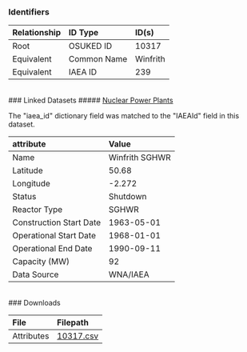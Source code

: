 ### Identifiers

| Relationship   | ID Type     | ID(s)    |
|:---------------|:------------|:---------|
| Root           | OSUKED ID   | 10317    |
| Equivalent     | Common Name | Winfrith |
| Equivalent     | IAEA ID     | 239      |

<br>
### Linked Datasets
##### <a href="https://osuked.github.io/Power-Station-Dictionary/datasets/nuclear-power-plants">Nuclear Power Plants</a>



The "iaea_id" dictionary field was matched to the "IAEAId" field in this dataset.

| attribute               | Value          |
|:------------------------|:---------------|
| Name                    | Winfrith SGHWR |
| Latitude                | 50.68          |
| Longitude               | -2.272         |
| Status                  | Shutdown       |
| Reactor Type            | SGHWR          |
| Construction Start Date | 1963-05-01     |
| Operational Start Date  | 1968-01-01     |
| Operational End Date    | 1990-09-11     |
| Capacity (MW)           | 92             |
| Data Source             | WNA/IAEA       |


<br>
### Downloads


| File       | Filepath                                                                              |
|:-----------|:--------------------------------------------------------------------------------------|
| Attributes | [10317.csv](https://osuked.github.io/Power-Station-Dictionary/object_attrs/10317.csv) |
